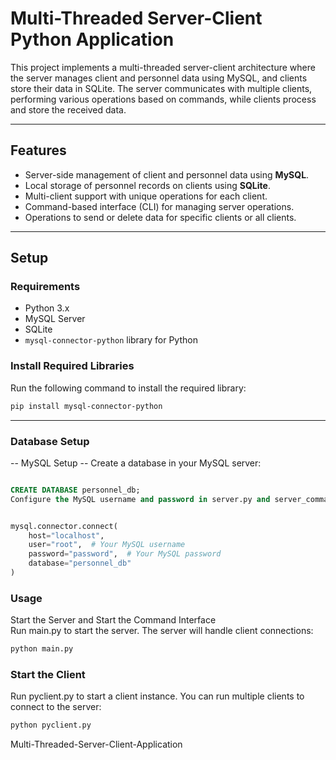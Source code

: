 # **Multi-Threaded Server-Client Python Application**

This project implements a multi-threaded server-client architecture where the server manages client and personnel data using MySQL, and clients store their data in SQLite. The server communicates with multiple clients, performing various operations based on commands, while clients process and store the received data.

---

## **Features**

- Server-side management of client and personnel data using **MySQL**.
- Local storage of personnel records on clients using **SQLite**.
- Multi-client support with unique operations for each client.
- Command-based interface (CLI) for managing server operations.
- Operations to send or delete data for specific clients or all clients.

---

## **Setup**

### Requirements

- Python 3.x
- MySQL Server
- SQLite
- `mysql-connector-python` library for Python

### Install Required Libraries

Run the following command to install the required library:

```bash
pip install mysql-connector-python
```
---

### Database Setup
-- MySQL Setup
-- Create a database in your MySQL server:

```sql

CREATE DATABASE personnel_db;
Configure the MySQL username and password in server.py and server_command.py:
```
```python

mysql.connector.connect(
    host="localhost",
    user="root",  # Your MySQL username
    password="password",  # Your MySQL password
    database="personnel_db"
)
```
### Usage
Start the Server and Start the Command Interface  
Run main.py to start the server. The server will handle client connections:

```bash
python main.py
```

### Start the Client
Run pyclient.py to start a client instance. You can run multiple clients to connect to the server:

```bash
python pyclient.py
```



Multi-Threaded-Server-Client-Application

